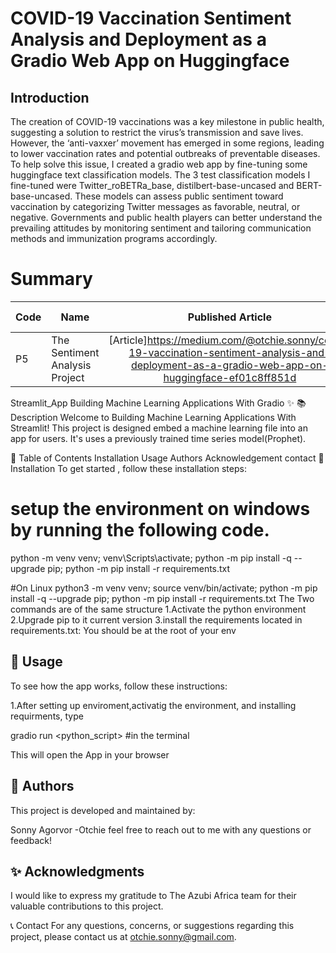  # COVID-19 Vaccination Sentiment Analysis and Deployment as a Gradio Web App on Huggingface
 ## Introduction
The creation of COVID-19 vaccinations was a key milestone in public health, suggesting a solution to restrict the virus’s transmission and save lives. However, the ‘anti-vaxxer’ movement has emerged in some regions, leading to lower vaccination rates and potential outbreaks of preventable diseases. To help solve this issue, I created a gradio web app by fine-tuning some huggingface text classification models. The 3 test classification models I fine-tuned were Twitter_roBETRa_base, distilbert-base-uncased and BERT-base-uncased. These models can assess public sentiment toward vaccination by categorizing Twitter messages as favorable, neutral, or negative. Governments and public health players can better understand the prevailing attitudes by monitoring sentiment and tailoring communication methods and immunization programs accordingly.



# Summary
| Code      | Name        | Published Article |  Deployed App |
|-----------|-------------|:-------------:|------:|
| P5|The Sentiment Analysis Project| [Article]https://medium.com/@otchie.sonny/covid-19-vaccination-sentiment-analysis-and-deployment-as-a-gradio-web-app-on-huggingface-ef01c8ff851d| [Deployed App](https://huggingface.co/spaces/Sonny4Sonnix/Covid_tweets_sentimental_analysis_app) |

Streamlit_App
Building Machine Learning Applications With Gradio ✨
📚 Description
Welcome to Building Machine Learning Applications With Streamlit! This project is designed embed a machine learning file into an app for users. It's uses a previously trained time series model(Prophet).

📖 Table of Contents
Installation
Usage
Authors
Acknowledgement
contact
🔧 Installation
To get started , follow these installation steps:

# setup the environment on windows by running the following code.
python -m venv venv; venv\Scripts\activate; python -m pip install -q --upgrade pip; python -m pip install -r requirements.txt  

#On Linux
python3 -m venv venv; source venv/bin/activate; python -m pip install -q --upgrade pip; python -m pip install -r requirements.txt 
The Two commands are of the same structure 1.Activate the python environment 2.Upgrade pip to it current version 3.install the requirements located in requirements.txt: You should be at the root of your env

## 🚀 Usage
To see how the app works, follow these instructions: 

1.After setting up enviroment,activatig the environment, and installing requirments, type

gradio run <python_script> #in the terminal

This will open the App in your browser

## 👥 Authors
This project is developed and maintained by:

Sonny Agorvor -Otchie feel free to reach out to me with any questions or feedback!

## ✨ Acknowledgments

I would like to express my gratitude to The Azubi Africa team for their valuable contributions to this project.

📞 Contact
For any questions, concerns, or suggestions regarding this project, please contact us at otchie.sonny@gmail.com.
